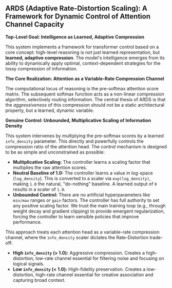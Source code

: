 ## ARDS (Adaptive Rate-Distortion Scaling): A Framework for Dynamic Control of Attention Channel Capacity

**Top-Level Goal: Intelligence as Learned, Adaptive Compression**

This system implements a framework for transformer control based on a core concept: high-level
reasoning is not just learned representation, but **learned, adaptive compression**. The model's
intelligence emerges from its ability to dynamically apply optimal, context-dependent strategies
for the lossy compression of information.

**The Core Realization: Attention as a Variable-Rate Compression Channel**

The computational locus of reasoning is the pre-softmax attention score matrix. The subsequent
softmax function acts as a non-linear compression algorithm, selectively routing information.
The central thesis of ARDS is that the *aggressiveness* of this compression should not be a
static architectural property, but a learned, dynamic variable.

**Genuine Control: Unbounded, Multiplicative Scaling of Information Density**

This system intervenes by multiplying the pre-softmax scores by a learned `info_density`
parameter. This directly and powerfully controls the compression ratio of the attention head.
The control mechanism is designed to be as simple and unconstrained as possible:

- **Multiplicative Scaling:** The controller learns a scaling factor that multiplies the
  raw attention scores.
- **Neutral Baseline of 1.0:** The controller learns a value in log-space (`log_density`).
  This is converted to a scaler via `exp(log_density)`, making `1.0` the natural,
  "do-nothing" baseline. A learned output of `0` results in a scaler of `1.0`.
- **Unbounded Control:** There are no artificial hyperparameters like `min/max` ranges or `gain`
  factors. The controller has full authority to set any positive scaling factor. We trust the
  main training loop (e.g., through weight decay and gradient clipping) to provide emergent
  regularization, forcing the controller to learn sensible policies that improve performance.

This approach treats each attention head as a variable-rate compression channel, where the
`info_density` scaler dictates the Rate-Distortion trade-off:

- **High `info_density` (> 1.0):** Aggressive compression. Creates a high-distortion, low-rate
  channel essential for filtering noise and focusing on logical signals.
- **Low `info_density` (< 1.0):** High-fidelity preservation. Creates a low-distortion, high-rate
  channel essential for creative association and capturing broad context.


